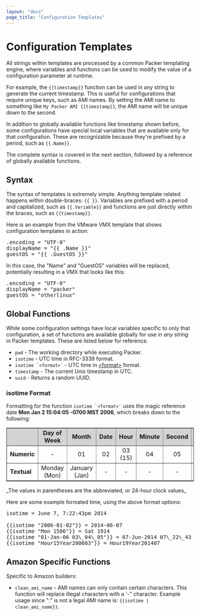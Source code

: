 ```yaml
---
layout: "docs"
page_title: "Configuration Templates"
---
```


# Configuration Templates

All strings within templates are processed by a common Packer templating
engine, where variables and functions can be used to modify the value of
a configuration parameter at runtime.

For example, the `{{timestamp}}` function can be used in any string to
generate the current timestamp. This is useful for configurations that require
unique keys, such as AMI names. By setting the AMI name to something like
`My Packer AMI {{timestamp}}`, the AMI name will be unique down to the second.

In addition to globally available functions like timestamp shown before,
some configurations have special local variables that are available only
for that configuration. These are recognizable because they're prefixed by
a period, such as `{{.Name}}`.

The complete syntax is covered in the next section, followed by a reference
of globally available functions.

## Syntax

The syntax of templates is extremely simple. Anything template related
happens within double-braces: `{{ }}`. Variables are prefixed with a period
and capitalized, such as `{{.Variable}}` and functions are just directly
within the braces, such as `{{timestamp}}`.

Here is an example from the VMware VMX template that shows configuration
templates in action:

<pre>
.encoding = "UTF-8"
displayName = "{{ .Name }}"
guestOS = "{{ .GuestOS }}"
</pre>

In this case, the "Name" and "GuestOS" variables will be replaced, potentially
resulting in a VMX that looks like this:

<pre>
.encoding = "UTF-8"
displayName = "packer"
guestOS = "otherlinux"
</pre>

## Global Functions

While some configuration settings have local variables specific to only that
configuration, a set of functions are available globally for use in _any string_
in Packer templates. These are listed below for reference.

* `pwd` - The working directory while executing Packer.
* `isotime` - UTC time in RFC-3339 format.
* <code>isotime &#96;&lt;format&gt;&#96;</code> - UTC time in [&lt;format&gt;](http://golang.org/pkg/time/#example_Time_Format) format.
* `timestamp` - The current Unix timestamp in UTC.
* `uuid` - Returns a random UUID.

### isotime Format
Formatting for the function <code>isotime &#96;&lt;format&gt;&#96;</code> uses the magic reference date **Mon Jan 2 15:04:05 -0700 MST 2006**, which breaks down to the following:

 <table border="1" cellpadding="5" width="100%">
 	<tr bgcolor="lightgray">
 		<td></td>
 		<td align="center"><strong>Day of Week</strong></td>
 		<td align="center"><strong>Month</strong></td>
 		<td align="center"><strong>Date</strong></td>
 		<td align="center"><strong>Hour</strong></td>
 		<td align="center"><strong>Minute</strong></td>
 		<td align="center"><strong>Second</strong></td>
 		<td align="center"><strong>Year</strong></td>
 		<td align="center"><strong>Timezone</strong></td>
 	</tr>
 	<tr>
 		<td><strong>Numeric</strong></td>
 		<td align="center">-</td>
 		<td align="center">01</td>
 		<td align="center">02</td>
 		<td align="center">03 (15)</td>
 		<td align="center">04</td>
 		<td align="center">05</td>
 		<td align="center">06</td>
 		<td align="center">-0700</td>
 	</tr>
 	<tr>
 		<td><strong>Textual</strong></td>
 		<td align="center">Monday (Mon)</td>
 		<td align="center">January (Jan)</td>
 		<td align="center">-</td>
 		<td align="center">-</td>
 		<td align="center">-</td>
 		<td align="center">-</td>
 		<td align="center">-</td>
 		<td align="center">MST</td>
 	</tr>
 </table>
 _The values in parentheses are the abbreviated, or 24-hour clock values_
 
 Here are some example formated time, using the above format options:
 
 <pre>
isotime = June 7, 7:22:43pm 2014

{{isotime "2006-01-02"}} = 2014-06-07
{{isotime "Mon 1506"}} = Sat 1914
{{isotime "01-Jan-06 03\_04\_05"}} = 07-Jun-2014 07\_22\_43
{{isotime "Hour15Year200603"}} = Hour19Year201407
</pre>


## Amazon Specific Functions

Specific to Amazon builders:

* ``clean_ami_name`` - AMI names can only contain certain characters. This
  function will replace illegal characters with a '-" character. Example usage
  since ":" is not a legal AMI name is: `{{isotime | clean_ami_name}}`.

